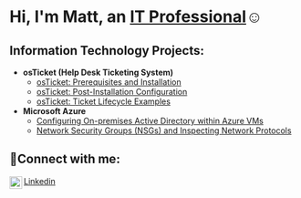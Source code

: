 <h1>Hi, I'm Matt, an <a href="https://www.linkedin.com/in/matthew-leslie-96a578269/">IT Professional</a>☺</h1>

<h2> Information Technology Projects:</h2>

- <b>osTicket (Help Desk Ticketing System)</b>
  - [osTicket: Prerequisites and Installation](https://github.com/Mateo1180/osticket-prereqs)
  - [osTicket: Post-Installation Configuration](https://github.com/Mateo1180/post-install-config)
  - [osTicket: Ticket Lifecycle Examples](https://github.com/Mateo1180/ticket-lifecycle)
- <b>Microsoft Azure</b>
  - [Configuring On-premises Active Directory within Azure VMs](https://github.com/Mateo1180/configure-ad)
  - [Network Security Groups (NSGs) and Inspecting Network Protocols](https://github.com/Mateo1180/azure-network-protocols)

<h2>🤳Connect with me:</h2>

[<img align="left" alt="Matt | LinkedIn" width="22px" src="https://cdn.jsdelivr.net/npm/simple-icons@v3/icons/linkedin.svg" />][linkedin]


[linkedin]: https://www.linkedin.com/in/matthew-leslie-96a578269/

<p> <a href= "https://www.linkedin.com/in/matthew-leslie-96a578269/"> Linkedin </p>
